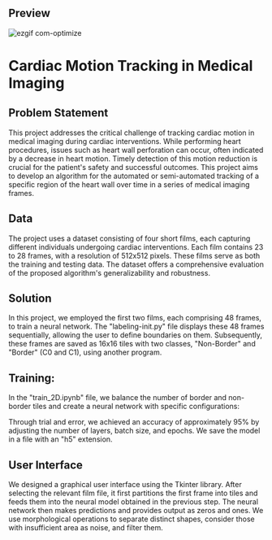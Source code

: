  ## Preview
![ezgif com-optimize](https://github.com/ali-rzb/Heart-Border-Detector/assets/63366614/6e84384d-9f70-4800-86bb-e13e7ec52238)

# Cardiac Motion Tracking in Medical Imaging
## Problem Statement

This project addresses the critical challenge of tracking cardiac motion in medical imaging during cardiac interventions. While performing heart procedures, issues such as heart wall perforation can occur, often indicated by a decrease in heart motion. Timely detection of this motion reduction is crucial for the patient's safety and successful outcomes. This project aims to develop an algorithm for the automated or semi-automated tracking of a specific region of the heart wall over time in a series of medical imaging frames.

## Data

The project uses a dataset consisting of four short films, each capturing different individuals undergoing cardiac interventions. Each film contains 23 to 28 frames, with a resolution of 512x512 pixels. These films serve as both the training and testing data. The dataset offers a comprehensive evaluation of the proposed algorithm's generalizability and robustness.

## Solution
In this project, we employed the first two films, each comprising 48 frames, to train a neural network. The "labeling-init.py" file displays these 48 frames sequentially, allowing the user to define boundaries on them. Subsequently, these frames are saved as 16x16 tiles with two classes, "Non-Border" and "Border" (C0 and C1), using another program.

## Training:
In the "train_2D.ipynb" file, we balance the number of border and non-border tiles and create a neural network with specific configurations:

Through trial and error, we achieved an accuracy of approximately 95% by adjusting the number of layers, batch size, and epochs. We save the model in a file with an "h5" extension.

## User Interface
We designed a graphical user interface using the Tkinter library. After selecting the relevant film file, it first partitions the first frame into tiles and feeds them into the neural model obtained in the previous step. The neural network then makes predictions and provides output as zeros and ones. We use morphological operations to separate distinct shapes, consider those with insufficient area as noise, and filter them.
